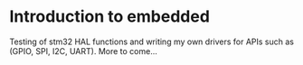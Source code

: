 # Introduction to embedded
Testing of stm32 HAL functions and writing my own drivers for APIs such as (GPIO, SPI, I2C, UART).
More to come...